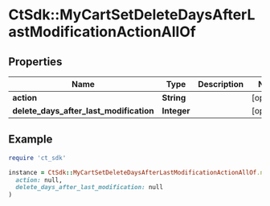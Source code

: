 # CtSdk::MyCartSetDeleteDaysAfterLastModificationActionAllOf

## Properties

| Name | Type | Description | Notes |
| ---- | ---- | ----------- | ----- |
| **action** | **String** |  | [optional] |
| **delete_days_after_last_modification** | **Integer** |  | [optional] |

## Example

```ruby
require 'ct_sdk'

instance = CtSdk::MyCartSetDeleteDaysAfterLastModificationActionAllOf.new(
  action: null,
  delete_days_after_last_modification: null
)
```

